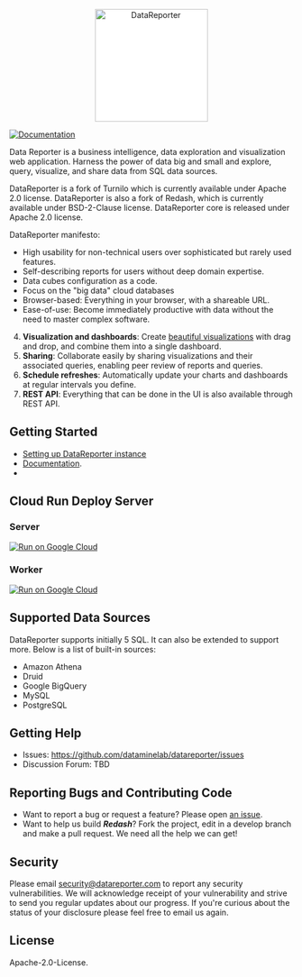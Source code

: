 <p align="center">
  <img title="DataReporter" style="background-color: white" src="https://data-reporter-image.s3.us-east-2.amazonaws.com/datareporter-logo.png" width="200px"/>
</p>

[![Documentation](https://img.shields.io/badge/docs-redash.io/help-brightgreen.svg)](https://redash.io/help/)

Data Reporter is a business intelligence, data exploration and visualization web application.
Harness the power of data big and small and explore, query, visualize, and share data from SQL data sources.

DataReporter is a fork of Turnilo which is currently available under Apache 2.0 license. DataReporter is also a fork of Redash, which is currently available under BSD-2-Clause license. DataReporter core is released under Apache 2.0 license.

DataReporter manifesto:

* High usability for non-technical users over sophisticated but rarely used features.
* Self-describing reports for users without deep domain expertise.
* Data cubes configuration as a code.
* Focus on the "big data" cloud databases
* Browser-based: Everything in your browser, with a shareable URL.
* Ease-of-use: Become immediately productive with data without the need to master complex software.
4. **Visualization and dashboards**: Create [beautiful visualizations](https://redash.io/help/user-guide/visualizations/visualization-types) with drag and drop, and combine them into a single dashboard.
5. **Sharing**: Collaborate easily by sharing visualizations and their associated queries, enabling peer review of reports and queries.
6. **Schedule refreshes**: Automatically update your charts and dashboards at regular intervals you define.
8. **REST API**: Everything that can be done in the UI is also available through REST API.

## Getting Started

* [Setting up DataReporter instance](SETUP.md)
* [Documentation](TBD).
*
## Cloud Run Deploy Server
### Server
[![Run on Google Cloud](https://deploy.cloud.run/button.svg)](https://deploy.cloud.run?git_repo=git%40github.com%3Adataminelab%2Fdatareporter.git&dir=cloud-run%2Fserver&revision=feature%2FDR-102%2Fdatareporter-at-cloud-run)
### Worker
[![Run on Google Cloud](https://deploy.cloud.run/button.svg)](https://deploy.cloud.run?subDir=cloud-run/worker&branch=feature/DR-102/datareporter-at-cloud-run)

## Supported Data Sources

DataReporter supports initially 5 SQL. It can also be extended to support more. Below is a list of built-in sources:

- Amazon Athena
- Druid
- Google BigQuery
- MySQL
- PostgreSQL

## Getting Help

* Issues: https://github.com/dataminelab/datareporter/issues
* Discussion Forum: TBD

## Reporting Bugs and Contributing Code

* Want to report a bug or request a feature? Please open [an issue](https://github.com/dataminelab/datareporter/issues/new).
* Want to help us build **_Redash_**? Fork the project, edit in a develop branch and make a pull request. We need all the help we can get!

## Security

Please email security@datareporter.com to report any security vulnerabilities. We will acknowledge receipt of your vulnerability and strive to send you regular updates about our progress. If you're curious about the status of your disclosure please feel free to email us again.

## License

Apache-2.0-License.
